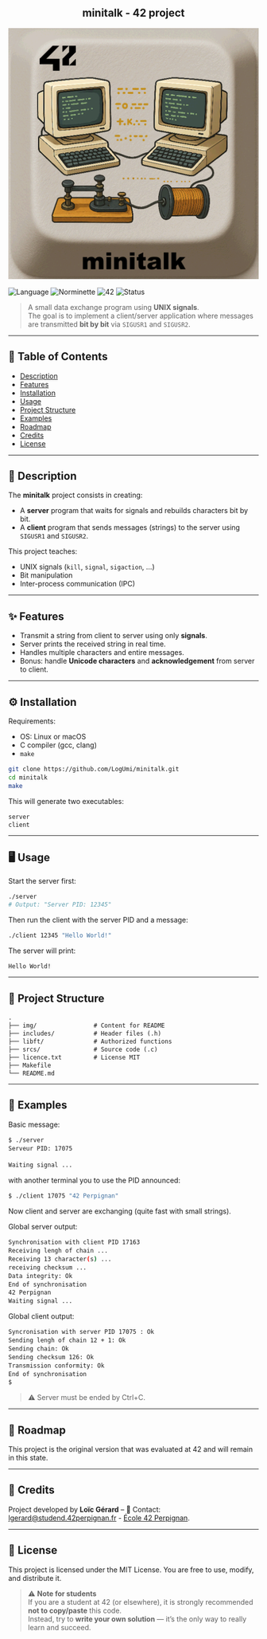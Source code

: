 
<div align="center">
  <h2>minitalk - 42 project</h2>
  <img src="./img/minitalk.png"  />
  <br>
</div>

![Language](https://img.shields.io/badge/language-C-blue)
![Norminette](https://img.shields.io/badge/norminette-passed-brightgreen)
![42](https://img.shields.io/badge/school-42-black)
![Status](https://img.shields.io/badge/status-completed-brightgreen)

> A small data exchange program using **UNIX signals**.  
> The goal is to implement a client/server application where messages are transmitted **bit by bit** via `SIGUSR1` and `SIGUSR2`.

---

## 📖 Table of Contents
- [Description](#-description)
- [Features](#-features)
- [Installation](#%EF%B8%8F-installation)
- [Usage](#-usage)
- [Project Structure](#-project-structure)
- [Examples](#-examples)
- [Roadmap](#-roadmap)
- [Credits](#-credits)
- [License](#-license)

---

## 📝 Description
The **minitalk** project consists in creating:
- A **server** program that waits for signals and rebuilds characters bit by bit.
- A **client** program that sends messages (strings) to the server using `SIGUSR1` and `SIGUSR2`.

This project teaches:
- UNIX signals (`kill`, `signal`, `sigaction`, …)
- Bit manipulation
- Inter-process communication (IPC)

---

## ✨ Features
- Transmit a string from client to server using only **signals**.
- Server prints the received string in real time.
- Handles multiple characters and entire messages.
- Bonus: handle **Unicode characters** and **acknowledgement** from server to client.

---

## ⚙️ Installation
Requirements:  
- OS: Linux or macOS  
- C compiler (gcc, clang)  
- `make`

```bash
git clone https://github.com/LogUmi/minitalk.git
cd minitalk
make
```

This will generate two executables:

```
server
client
```

---

## 🖥 Usage
Start the server first:

```bash
./server
# Output: "Server PID: 12345"
```

Then run the client with the server PID and a message:

```bash
./client 12345 "Hello World!"
```

The server will print:

```
Hello World!
``` 

---

## 📂 Project Structure

```
.
├── img/                # Content for README
├── includes/           # Header files (.h)
├── libft/				# Authorized functions
├── srcs/               # Source code (.c)
├── licence.txt		    # License MIT
├── Makefile
└── README.md
```

---

## 🔎 Examples
Basic message:

```bash
$ ./server
Serveur PID: 17075

Waiting signal ...
```
with another terminal you to use the PID announced:
```bash
$ ./client 17075 "42 Perpignan"
```

Now client and server are exchanging (quite fast with small strings).

Global server output:
```bash
Synchronisation with client PID 17163
Receiving lengh of chain ...
Receiving 13 character(s) ...
receiving checksum ...
Data integrity: Ok
End of synchronisation
42 Perpignan
Waiting signal ...
```

Global client output:
```bash
Syncronisation with server PID 17075 : Ok
Sending lengh of chain 12 + 1: Ok
Sending chain: Ok
Sending checksum 126: Ok
Transmission conformity: Ok
End of synchronisation
$ 
```
> ⚠️ Server must be ended by Ctrl+C.

---

## 🚀 Roadmap
This project is the original version that was evaluated at 42 and will remain in this state.  

---

## 👤 Credits
Project developed by **Loïc Gérard** – 📧 Contact: lgerard@studend.42perpignan.fr - [École 42 Perpignan](https://42perpignan.fr).

---

## 📜 License
This project is licensed under the MIT License. You are free to use, modify, and distribute it.

> ⚠️ **Note for students**  
> If you are a student at 42 (or elsewhere), it is strongly recommended **not to copy/paste** this code.  
> Instead, try to **write your own solution** — it’s the only way to really learn and succeed.
